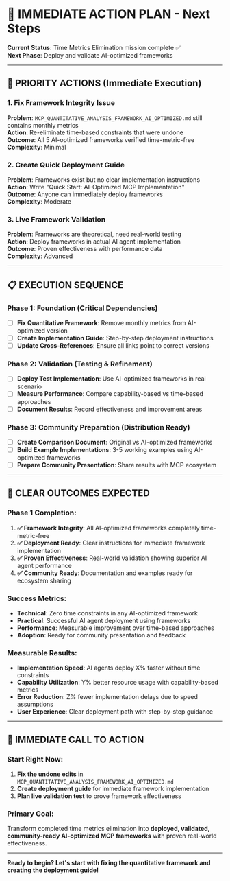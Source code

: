 # 🎯 IMMEDIATE ACTION PLAN - Next Steps

**Current Status**: Time Metrics Elimination mission complete ✅  
**Next Phase**: Deploy and validate AI-optimized frameworks

---

## 🚨 **PRIORITY ACTIONS** (Immediate Execution)

### **1. Fix Framework Integrity Issue**
**Problem**: `MCP_QUANTITATIVE_ANALYSIS_FRAMEWORK_AI_OPTIMIZED.md` still contains monthly metrics  
**Action**: Re-eliminate time-based constraints that were undone  
**Outcome**: All 5 AI-optimized frameworks verified time-metric-free  
**Complexity**: Minimal

### **2. Create Quick Deployment Guide**
**Problem**: Frameworks exist but no clear implementation instructions  
**Action**: Write "Quick Start: AI-Optimized MCP Implementation"  
**Outcome**: Anyone can immediately deploy frameworks  
**Complexity**: Moderate

### **3. Live Framework Validation**
**Problem**: Frameworks are theoretical, need real-world testing  
**Action**: Deploy frameworks in actual AI agent implementation  
**Outcome**: Proven effectiveness with performance data  
**Complexity**: Advanced

---

## 📋 **EXECUTION SEQUENCE**

### **Phase 1: Foundation** (Critical Dependencies)
- [ ] **Fix Quantitative Framework**: Remove monthly metrics from AI-optimized version
- [ ] **Create Implementation Guide**: Step-by-step deployment instructions
- [ ] **Update Cross-References**: Ensure all links point to correct versions

### **Phase 2: Validation** (Testing & Refinement)
- [ ] **Deploy Test Implementation**: Use AI-optimized frameworks in real scenario
- [ ] **Measure Performance**: Compare capability-based vs time-based approaches
- [ ] **Document Results**: Record effectiveness and improvement areas

### **Phase 3: Community Preparation** (Distribution Ready)
- [ ] **Create Comparison Document**: Original vs AI-optimized frameworks
- [ ] **Build Example Implementations**: 3-5 working examples using AI-optimized frameworks
- [ ] **Prepare Community Presentation**: Share results with MCP ecosystem

---

## 🎯 **CLEAR OUTCOMES EXPECTED**

### **Phase 1 Completion**:
1. **✅ Framework Integrity**: All AI-optimized frameworks completely time-metric-free
2. **✅ Deployment Ready**: Clear instructions for immediate framework implementation
3. **✅ Proven Effectiveness**: Real-world validation showing superior AI agent performance
4. **✅ Community Ready**: Documentation and examples ready for ecosystem sharing

### **Success Metrics**:
- **Technical**: Zero time constraints in any AI-optimized framework
- **Practical**: Successful AI agent deployment using frameworks
- **Performance**: Measurable improvement over time-based approaches  
- **Adoption**: Ready for community presentation and feedback

### **Measurable Results**:
- **Implementation Speed**: AI agents deploy X% faster without time constraints
- **Capability Utilization**: Y% better resource usage with capability-based metrics
- **Error Reduction**: Z% fewer implementation delays due to speed assumptions
- **User Experience**: Clear deployment path with step-by-step guidance

---

## 🚀 **IMMEDIATE CALL TO ACTION**

### **Start Right Now**:
1. **Fix the undone edits** in `MCP_QUANTITATIVE_ANALYSIS_FRAMEWORK_AI_OPTIMIZED.md`
2. **Create deployment guide** for immediate framework implementation
3. **Plan live validation test** to prove framework effectiveness

### **Primary Goal**:
Transform completed time metrics elimination into **deployed, validated, community-ready AI-optimized MCP frameworks** with proven real-world effectiveness.

---

**Ready to begin? Let's start with fixing the quantitative framework and creating the deployment guide!**
